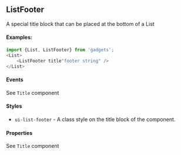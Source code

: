 <a name="module_ListFooter"></a>

## ListFooter
A special title block that can be placed at the bottom of a List

#### Examples:

```javascript
import {List, ListFooter} from 'gadgets';
<List>
    <ListFooter title"footer string" />
</List>
```

#### Events
See `Title` component

#### Styles
- `ui-list-footer` - A class style on the title block of the
component.

#### Properties
See `Title` component

